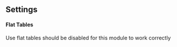 
## Settings

#### Flat Tables

Use flat tables should be disabled for this module to work correctly

